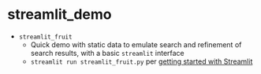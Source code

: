 # streamlit_demo

* `streamlit_fruit`
  * Quick demo with static data to emulate search and refinement of search results, with a basic `streamlit` interface
  * `streamlit run streamlit_fruit.py` per [getting started with Streamlit](https://docs.streamlit.io/library/get-started)